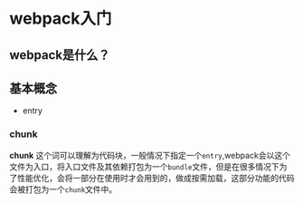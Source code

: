 # webpack入门
## webpack是什么？

## 基本概念
- entry



### chunk
**chunk** 这个词可以理解为代码块，一般情况下指定一个`entry`,webpack会以这个文件为入口，将入口文件及其依赖打包为一个`bundle`文件，但是在很多情况下为了性能优化，会将一部分在使用时才会用到的，做成按需加载，这部分功能的代码会被打包为一个`chunk`文件中。